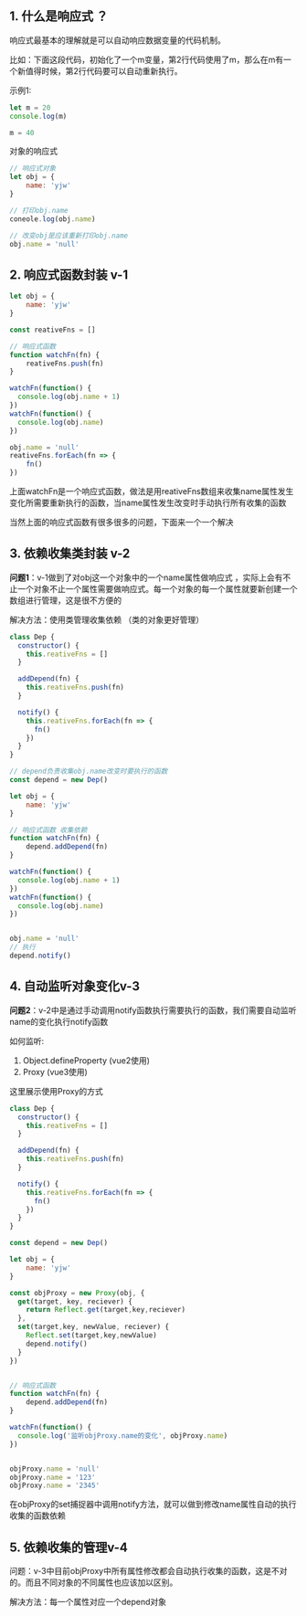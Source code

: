 ## 1. 什么是响应式 ？

响应式最基本的理解就是可以自动响应数据变量的代码机制。

比如：下面这段代码，初始化了一个m变量，第2行代码使用了m，那么在m有一个新值得时候，第2行代码要可以自动重新执行。

示例1:

```javascript
let m = 20
console.log(m)

m = 40
```

对象的响应式

```javascript
// 响应式对象
let obj = {
	name: 'yjw'
}

// 打印obj.name
coneole.log(obj.name)

// 改变obj是应该重新打印obj.name
obj.name = 'null'
```

## 2. 响应式函数封装 v-1

```javascript
let obj = {
	name: 'yjw'
}

const reativeFns = []

// 响应式函数
function watchFn(fn) {
	reativeFns.push(fn)
}

watchFn(function() {
  console.log(obj.name + 1)
})
watchFn(function() {
  console.log(obj.name)
})

obj.name = 'null'
reativeFns.forEach(fn => {
	fn()
})


```

上面watchFn是一个响应式函数，做法是用reativeFns数组来收集name属性发生变化所需要重新执行的函数，当name属性发生改变时手动执行所有收集的函数 

当然上面的响应式函数有很多很多的问题，下面来一个一个解决

## 3. 依赖收集类封装 v-2

**问题1**：v-1做到了对obj这一个对象中的一个name属性做响应式 ，实际上会有不止一个对象不止一个属性需要做响应式。每一个对象的每一个属性就要新创建一个数组进行管理，这是很不方便的

解决方法：使用类管理收集依赖 （类的对象更好管理）

```javascript
class Dep {
  constructor() {
    this.reativeFns = []
  }

  addDepend(fn) {
    this.reativeFns.push(fn)
  }

  notify() {
    this.reativeFns.forEach(fn => {
      fn()
    })
  }
}

// depend负责收集obj.name改变时要执行的函数
const depend = new Dep()

let obj = {
	name: 'yjw'
}

// 响应式函数 收集依赖
function watchFn(fn) {
	depend.addDepend(fn)
} 

watchFn(function() {
  console.log(obj.name + 1)
})
watchFn(function() {
  console.log(obj.name)
})


obj.name = 'null'
// 执行
depend.notify()
```

## 4.  自动监听对象变化v-3

**问题2**：v-2中是通过手动调用notify函数执行需要执行的函数，我们需要自动监听name的变化执行notify函数

如何监听:

1. Object.defineProperty (vue2使用)
2. Proxy  (vue3使用)

这里展示使用Proxy的方式

```javascript
class Dep {
  constructor() {
    this.reativeFns = []
  }

  addDepend(fn) {
    this.reativeFns.push(fn)
  }

  notify() {
    this.reativeFns.forEach(fn => {
      fn()
    })
  }
}

const depend = new Dep()

let obj = {
	name: 'yjw'
}

const objProxy = new Proxy(obj, {
  get(target, key, reciever) {
    return Reflect.get(target,key,reciever)
  },
  set(target,key, newValue, reciever) {
    Reflect.set(target,key,newValue)
    depend.notify()
  }
})


// 响应式函数
function watchFn(fn) {
	depend.addDepend(fn)
}

watchFn(function() {
  console.log('监听objProxy.name的变化', objProxy.name)
})


objProxy.name = 'null'
objProxy.name = '123'
objProxy.name = '2345'
```

 在objProxy的set捕捉器中调用notify方法，就可以做到修改name属性自动的执行收集的函数依赖

## 5. 依赖收集的管理v-4

问题：v-3中目前objProxy中所有属性修改都会自动执行收集的函数，这是不对的。而且不同对象的不同属性也应该加以区别。

解决方法：每一个属性对应一个depend对象